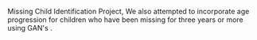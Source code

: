 Missing Child Identification Project, We also attempted to incorporate age progression for children who have been missing for three years or more using GAN's .
